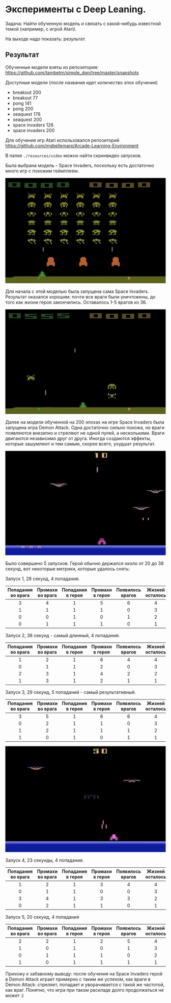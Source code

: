 # Эксперименты с Deep Leaning.

Задача: Найти обученную модель и связать с какой-нибудь 
известной темой (например, с игрой Atari).

На выходе надо показать: результат.

## Результат

Обученные модели взяты из репозитория: 
https://github.com/tambetm/simple_dqn/tree/master/snapshots

Доступные модели (после названия идет количество эпох обучения)
* breakout 200
* breakout 77	
* pong 141	
* pong 200	
* seaquest 178	
* seaquest 200	
* space invaders 126	
* space invaders 200	

Для обучения игр Atari использовался репозиторий 
https://github.com/mgbellemare/Arcade-Learning-Environment

В папке `./resources/video` можно найти скринвидео запусков.  

Была выбрана модель - Space Invaders, поскольку есть достаточно много игр 
с похожим геймплеем. 

![](./resources/scace_invaders_start.png) 
 
Для начала с этой моделью была запущена сама Space Invaders. Результат оказался 
хорошим: почти все враги были уничтожены, до того как жизни героя закончились.
Оставалось 1-5 врагов из 36.  

![](./resources/scace_invaders_end.png) 

Далее на модели обученной на 200 эпохах на игре Space Invaders была запущена 
игра Demon Attack. Одна достаточно сильно похожа, но враги появляются внезапно
и стреляют не одной пулей, а несколькими. Враги двигаются независимо друг от друга.
Иногда создаются эффекты, которые зашумляют и тем самым, 
скорее всего, ухудшат результат.

![](./resources/demon_attack_start.png)

Было совершено 5 запусков. Герой обычно держался около от 20 до 38 секунд, вот некоторые 
метрики, которые удалось снять:

Запуск 1, 28 секунд, 4 попадания. 

| Попадания во врага | Промахи во врага | Попадания в героя | Промахи в героя | Появилось врагов | Жизней осталось |
|:------------------:|:----------------:|:-----------------:|:---------------:|:----------------:|:---------------:|
|  3 | 4 | 1 | 5 | 6 | 4 |
| 1 | 1 | 1 | 1 | 0 | 3 |
| 0 | 0 | 1 | 0 | 1 | 2 |
| 0 | 1 | 1 | 1 | 0 | 1 |

Запуск 2, 38 секунд - самый длинный, 4 попадания.

| Попадания во врага | Промахи во врага | Попадания в героя | Промахи в героя | Появилось врагов | Жизней осталось |
|:------------------:|:----------------:|:-----------------:|:---------------:|:----------------:|:---------------:|
|  1 | 2 | 1 | 6 | 4 | 4 |
| 0 | 1 | 1 | 2 | 0 | 3 |
| 2 | 3 | 1 | 4 | 2 | 2 |
| 1 | 3 | 1 | 2 | 1 | 1 |

Запуск 3, 29 секунд, 5 попаданий - самый результативный.

| Попадания во врага | Промахи во врага | Попадания в героя | Промахи в героя | Появилось врагов | Жизней осталось |
|:------------------:|:----------------:|:-----------------:|:---------------:|:----------------:|:---------------:|
|  3 | 5 | 1 | 6 | 6 | 4 |
| 0 | 2 | 1 | 1 | 0 | 3 |
| 1 | 2 | 1 | 1 | 1 | 2 |
| 1 | 0 | 1 | 0 | 1 | 1 |

![](./resources/demon_attack_end.png)

Запуск 4, 23 секунды, 4 попадания. 

| Попадания во врага | Промахи во врага | Попадания в героя | Промахи в героя | Появилось врагов | Жизней осталось |
|:------------------:|:----------------:|:-----------------:|:---------------:|:----------------:|:---------------:|
|  1 | 2 | 1 | 3 | 4 | 4 |
| 0 | 1 | 1 | 0 | 0 | 3 |
| 3 | 4 | 1 | 3 | 3 | 2 |
| 0 | 2 | 1 | 1 | 0 | 1 |
 
Запуск 5, 20 секунд, 4 попадания
 
| Попадания во врага | Промахи во врага | Попадания в героя | Промахи в героя | Появилось врагов | Жизней осталось |
|:------------------:|:----------------:|:-----------------:|:---------------:|:----------------:|:---------------:|
| 2 | 2 | 1 | 2 | 5 | 4 |
| 1 | 0 | 1 | 0 | 1 | 3 |
| 0 | 1 | 1 | 1 | 0 | 2 |
| 1 | 0 | 1 | 1 | 1 | 1 | 

Прихожу к забавному выводу: после обучения на Space Invaders герой в Demon Attack
играет примерно с таким же успехом, как враги в Demon Attack: стреляет, попадает 
и уворачивается с такой же частотой, как враг. Понятно, что игра при таком 
раскладе долго продолжаться не может :)    





 

 